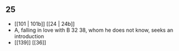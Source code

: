 ## 25
- [[101 | 101b]] [[24 | 24b]] 
- A, falling in love with B 32 38, whom he does not know, seeks an introduction
- [[139]] [[36]] 

